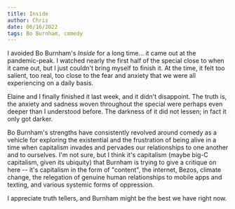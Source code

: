 ```yaml
---
title: Inside
author: Chris
date: 06/16/2022
tags: Bo Burnham, comedy
---
```


I avoided Bo Burnham's _Inside_ for a long time... it came out at the pandemic-peak. I watched nearly the first half
of the special close to when it came out, but I just couldn't bring myself to finish it. At the time, it felt too
salient, too real, too close to the fear and anxiety that we were all experiencing on a daily basis.

Elaine and I finally finished it last week, and it didn't disappoint. The truth is, the anxiety and sadness woven 
throughout the special were perhaps even deeper than I understood before. The darkness of it did not lessen; in fact 
it only got darker.

Bo Burnham's strengths have consistently revolved around comedy as a vehicle for exploring the existential and
the frustration of being alive in a time when capitalism invades and pervades our relationships to one another
and to ourselves. I'm not sure, but I think it's capitalism (maybe big-C capitalism, given its ubiquity) that Burnham
is trying to give a critique on here -- it's capitalism in the form of "content", the internet, Bezos, climate change, 
the relegation of genuine human relationships to mobile apps and texting, and various systemic forms of oppression.

I appreciate truth tellers, and Burnham might be the best we have right now.
